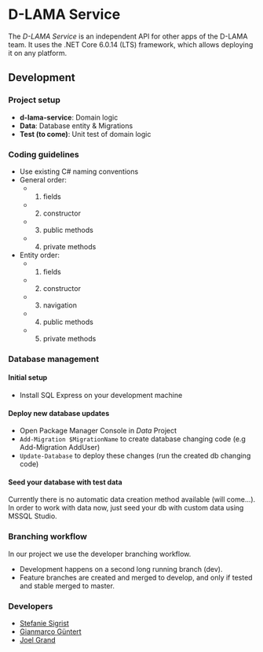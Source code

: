 # D-LAMA Service

The *D-LAMA Service* is an independent API for other apps of the D-LAMA team. It uses the .NET Core 6.0.14 (LTS) framework, which allows deploying it on any platform. 

## Development
### Project setup
- **d-lama-service**: Domain logic
- **Data**: Database entity & Migrations
- **Test (to come)**: Unit test of domain logic

### Coding guidelines
- Use existing C# naming conventions
- General order:
    - 1. fields
    - 2. constructor
    - 3. public methods
    - 4. private methods
- Entity order:
    - 1. fields
    - 2. constructor
    - 3. navigation
    - 4. public methods
    - 5. private methods

### Database management
#### Initial setup
- Install SQL Express on your development machine

#### Deploy new database updates 

- Open Package Manager Console in *Data* Project
- `Add-Migration $MigrationName` to create database changing code (e.g Add-Migration AddUser)
- `Update-Database` to deploy these changes (run the created db changing code)

#### Seed your database with test data
Currently there is no automatic data creation method available (will come...).
In order to work with data now, just seed your db with custom data using MSSQL Studio.

### Branching workflow
In our project we use the developer branching workflow.

- Development happens on a second long running branch (dev).
- Feature branches are created and merged to develop, and only if tested and stable merged to master.

### Developers
- [Stefanie Sigrist](https://github.com/sigrist3)
- [Gianmarco Güntert](https://github.com/guentgia)
- [Joel Grand](https://github.com/joelgrand)
